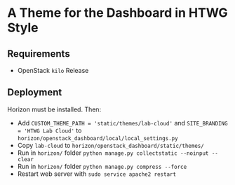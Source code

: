 # A Theme for the Dashboard in HTWG Style

## Requirements

- OpenStack `kilo` Release

## Deployment

Horizon must be installed. Then:

- Add `CUSTOM_THEME_PATH = 'static/themes/lab-cloud'` and `SITE_BRANDING = 'HTWG Lab Cloud'` to `horizon/openstack_dashboard/local/local_settings.py`
- Copy `lab-cloud` to `horizon/openstack_dashboard/static/themes/`
- Run in `horizon/` folder `python manage.py collectstatic --noinput --clear`
- Run in `horizon/` folder `python manage.py compress --force`
- Restart web server with `sudo service apache2 restart`
